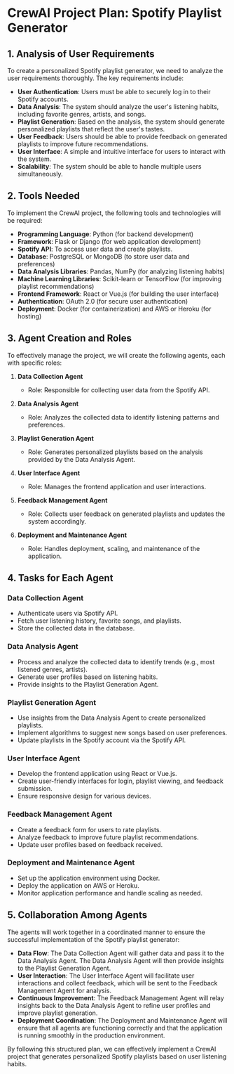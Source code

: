 # CrewAI Project Plan: Spotify Playlist Generator

## 1. Analysis of User Requirements

To create a personalized Spotify playlist generator, we need to analyze the user requirements thoroughly. The key requirements include:

- **User Authentication**: Users must be able to securely log in to their Spotify accounts.
- **Data Analysis**: The system should analyze the user's listening habits, including favorite genres, artists, and songs.
- **Playlist Generation**: Based on the analysis, the system should generate personalized playlists that reflect the user's tastes.
- **User Feedback**: Users should be able to provide feedback on generated playlists to improve future recommendations.
- **User Interface**: A simple and intuitive interface for users to interact with the system.
- **Scalability**: The system should be able to handle multiple users simultaneously.

## 2. Tools Needed

To implement the CrewAI project, the following tools and technologies will be required:

- **Programming Language**: Python (for backend development)
- **Framework**: Flask or Django (for web application development)
- **Spotify API**: To access user data and create playlists.
- **Database**: PostgreSQL or MongoDB (to store user data and preferences)
- **Data Analysis Libraries**: Pandas, NumPy (for analyzing listening habits)
- **Machine Learning Libraries**: Scikit-learn or TensorFlow (for improving playlist recommendations)
- **Frontend Framework**: React or Vue.js (for building the user interface)
- **Authentication**: OAuth 2.0 (for secure user authentication)
- **Deployment**: Docker (for containerization) and AWS or Heroku (for hosting)

## 3. Agent Creation and Roles

To effectively manage the project, we will create the following agents, each with specific roles:

1. **Data Collection Agent**
   - Role: Responsible for collecting user data from the Spotify API.
   
2. **Data Analysis Agent**
   - Role: Analyzes the collected data to identify listening patterns and preferences.

3. **Playlist Generation Agent**
   - Role: Generates personalized playlists based on the analysis provided by the Data Analysis Agent.

4. **User Interface Agent**
   - Role: Manages the frontend application and user interactions.

5. **Feedback Management Agent**
   - Role: Collects user feedback on generated playlists and updates the system accordingly.

6. **Deployment and Maintenance Agent**
   - Role: Handles deployment, scaling, and maintenance of the application.

## 4. Tasks for Each Agent

### Data Collection Agent
- Authenticate users via Spotify API.
- Fetch user listening history, favorite songs, and playlists.
- Store the collected data in the database.

### Data Analysis Agent
- Process and analyze the collected data to identify trends (e.g., most listened genres, artists).
- Generate user profiles based on listening habits.
- Provide insights to the Playlist Generation Agent.

### Playlist Generation Agent
- Use insights from the Data Analysis Agent to create personalized playlists.
- Implement algorithms to suggest new songs based on user preferences.
- Update playlists in the Spotify account via the Spotify API.

### User Interface Agent
- Develop the frontend application using React or Vue.js.
- Create user-friendly interfaces for login, playlist viewing, and feedback submission.
- Ensure responsive design for various devices.

### Feedback Management Agent
- Create a feedback form for users to rate playlists.
- Analyze feedback to improve future playlist recommendations.
- Update user profiles based on feedback received.

### Deployment and Maintenance Agent
- Set up the application environment using Docker.
- Deploy the application on AWS or Heroku.
- Monitor application performance and handle scaling as needed.

## 5. Collaboration Among Agents

The agents will work together in a coordinated manner to ensure the successful implementation of the Spotify playlist generator:

- **Data Flow**: The Data Collection Agent will gather data and pass it to the Data Analysis Agent. The Data Analysis Agent will then provide insights to the Playlist Generation Agent.
- **User Interaction**: The User Interface Agent will facilitate user interactions and collect feedback, which will be sent to the Feedback Management Agent for analysis.
- **Continuous Improvement**: The Feedback Management Agent will relay insights back to the Data Analysis Agent to refine user profiles and improve playlist generation.
- **Deployment Coordination**: The Deployment and Maintenance Agent will ensure that all agents are functioning correctly and that the application is running smoothly in the production environment.

By following this structured plan, we can effectively implement a CrewAI project that generates personalized Spotify playlists based on user listening habits.